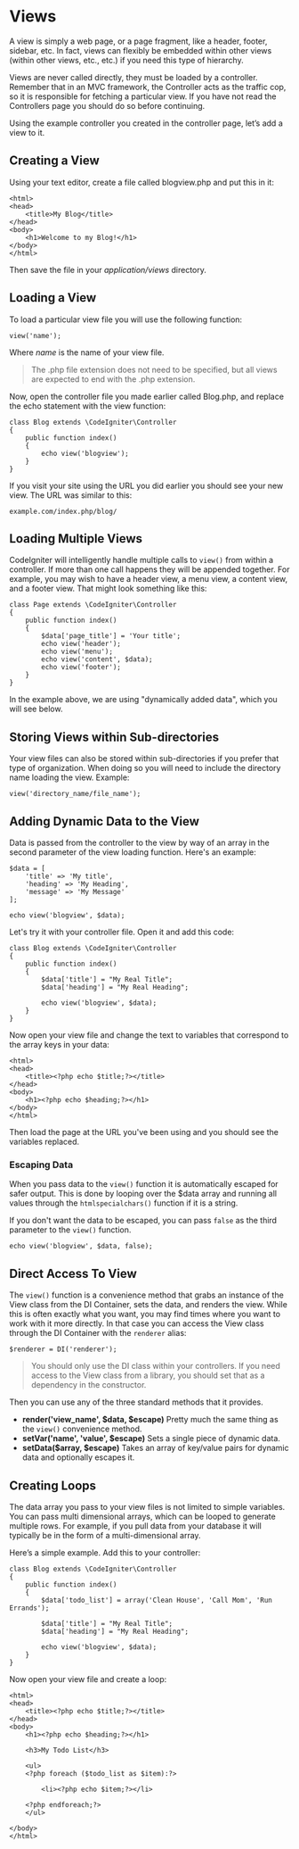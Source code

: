 # Views

A view is simply a web page, or a page fragment, like a header, footer, sidebar, etc. In fact, views can flexibly be embedded within other views (within other views, etc., etc.) if you need this type of hierarchy.

Views are never called directly, they must be loaded by a controller. Remember that in an MVC framework, the Controller acts as the traffic cop, so it is responsible for fetching a particular view. If you have not read the Controllers page you should do so before continuing.

Using the example controller you created in the controller page, let’s add a view to it.

## Creating a View

Using your text editor, create a file called blogview.php and put this in it: 

	<html>
	<head>
        <title>My Blog</title>
	</head>
	<body>
        <h1>Welcome to my Blog!</h1>
	</body>
	</html>

Then save the file in your _application/views_ directory.

## Loading a View

To load a particular view file you will use the following function: 

	view('name');

Where _name_ is the name of your view file. 

> The .php file extension does not need to be specified, but all views are expected to end with the .php extension. 

Now, open the controller file you made earlier called Blog.php, and replace the echo statement with the view function: 

	class Blog extends \CodeIgniter\Controller 
	{
		public function index()
		{
			echo view('blogview');
		}
	}

If you visit your site using the URL you did earlier you should see your new view. The URL was similar to this: 

	example.com/index.php/blog/

## Loading Multiple Views
CodeIgniter will intelligently handle multiple calls to `view()` from within a controller. If more than one call happens they will be appended together. For example, you may wish to have a header view, a menu view, a content view, and a footer view. That might look something like this:

	class Page extends \CodeIgniter\Controller
	{
		public function index()
		{
			$data['page_title'] = 'Your title';
			echo view('header');
			echo view('menu');
			echo view('content', $data);
			echo view('footer');
		}
	}
	
In the example above, we are using "dynamically added data", which you will see below.

## Storing Views within Sub-directories
Your view files can also be stored within sub-directories if you prefer that type of organization. When doing so you will need to include the directory name loading the view.  Example: 

	view('directory_name/file_name');

## Adding Dynamic Data to the View
Data is passed from the controller to the view by way of an array in the second parameter of the view loading function.  Here's an example: 

	$data = [
		'title' => 'My title',
		'heading' => 'My Heading',
		'message' => 'My Message'
	];
	
	echo view('blogview', $data);

Let's try it with your controller file. Open it and add this code: 

	class Blog extends \CodeIgniter\Controller
	{
		public function index()
		{
			$data['title'] = "My Real Title";
			$data['heading'] = "My Real Heading";
			
			echo view('blogview', $data);
		}
	}
	
Now open your view file and change the text to variables that correspond to the array keys in your data:

	<html>
	<head>
        <title><?php echo $title;?></title>
	</head>
	<body>
        <h1><?php echo $heading;?></h1>
	</body>
	</html>

Then load the page at the URL you've been using and you should see the variables replaced.

### Escaping Data
When you pass data to the `view()` function it is automatically escaped for safer output. This  is done by looping over the $data array and running all values through the `htmlspecialchars()` function if it is a string.

If you don't want the data to be escaped, you can pass `false` as the third parameter to the `view()` function.

	echo view('blogview', $data, false);

## Direct Access To View 
The `view()` function is a convenience method that grabs an instance of the View class from the DI Container, sets the data, and renders the view. While this is often exactly what you want, you may find times where you want to work with it more directly. In that case you can access the View class through the DI Container with the `renderer` alias: 

	$renderer = DI('renderer');
	
> You should only use the DI class within your controllers. If you need access to the View class from a library, you should set that as a dependency in the constructor. 

Then you can use any of the three standard methods that it provides. 

* **render('view_name', $data, $escape)** Pretty much the same thing as the `view()` convenience method.
* **setVar('name', 'value', $escape)** Sets a single piece of dynamic data. 
* **setData($array, $escape)** Takes an array of key/value pairs for dynamic data and optionally escapes it.

## Creating Loops
The data array you pass to your view files is not limited to simple variables. You can pass multi dimensional arrays, which can be looped to generate multiple rows. For example, if you pull data from your database it will typically be in the form of a multi-dimensional array.

Here’s a simple example. Add this to your controller:

	class Blog extends \CodeIgniter\Controller
	{
		public function index()
		{
			$data['todo_list'] = array('Clean House', 'Call Mom', 'Run Errands');

			$data['title'] = "My Real Title";
			$data['heading'] = "My Real Heading";

			echo view('blogview', $data);
		}
	}

Now open your view file and create a loop: 

	<html>
	<head>
		<title><?php echo $title;?></title>
	</head>
	<body>
		<h1><?php echo $heading;?></h1>

		<h3>My Todo List</h3>

		<ul>
		<?php foreach ($todo_list as $item):?>

			<li><?php echo $item;?></li>

		<?php endforeach;?>
		</ul>

	</body>
	</html>


